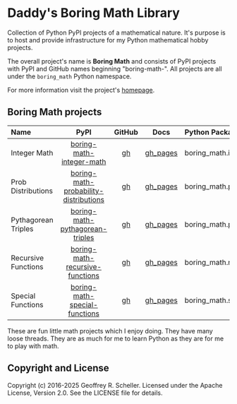 # Daddy's Boring Math Library

Collection of Python PyPI projects of a mathematical nature.
It's purpose is to host and provide infrastructure for my
Python mathematical hobby projects.

The overall project's name is **Boring Math** and consists of PyPI
projects with PyPI and GitHub names beginning "boring-math-". All
projects are all under the `boring_math` Python namespace.

For more information visit the project's
[homepage](https://grscheller.github.io/boring-math/).

## Boring Math projects

| Name | PyPI | GitHub | Docs | Python Package |
|:---- |:----:|:------:|:----:|:-------------- |
| Integer Math | [boring-math-integer-math][101] | [gh][201] | [gh_pages][301] | boring_math.integer_math |
| Prob Distributions | [boring-math-probability-distributions][102] | [gh][202] | [gh_pages][302] | boring_math.probability_distributions |
| Pythagorean Triples | [boring-math-pythagorean-triples][103] | [gh][203] | [gh_pages][303] | boring_math.pythagorean_triples |
| Recursive Functions | [boring-math-recursive-functions][104] | [gh][204] | [gh_pages][304] | boring_math.recursive_functions |
| Special Functions | [boring-math-special-functions][105] | [gh][205] | [gh_pages][305] | boring_math.special_functions |

These are fun little math projects which I enjoy doing. They have many
loose threads. They are as much for me to learn Python as they are for
me to play with math.

## Copyright and License

Copyright (c) 2016-2025 Geoffrey R. Scheller. Licensed under the Apache
License, Version 2.0. See the LICENSE file for details.


[101]: https://pypi.org/project/boring-math-integer-math/
[102]: https://pypi.org/project/boring-math-probability-distributions/
[103]: https://pypi.org/project/boring-math-pythagorean-triples/
[104]: https://pypi.org/project/boring-math-recursive-functions/
[105]: https://pypi.org/project/boring-math-special-functions/
[201]: https://github.com/grscheller/boring-math-integer-math
[202]: https://github.com/grscheller/boring-math-probability-distributions
[203]: https://github.com/grscheller/boring-math-pythagorean-triples
[204]: https://github.com/grscheller/boring-math-recursive-functions
[205]: https://github.com/grscheller/boring-math-special-functions
[301]: https://grscheller.github.io/boring-math/integer-math/development/build/html
[302]: https://grscheller.github.io/boring-math/probability-distributions/development/build/html
[303]: https://grscheller.github.io/boring-math/pythagorean-triples/development/build/html
[304]: https://grscheller.github.io/boring-math/recursive-functions/development/build/html
[305]: https://grscheller.github.io/boring-math/special-functions/development/build/html
